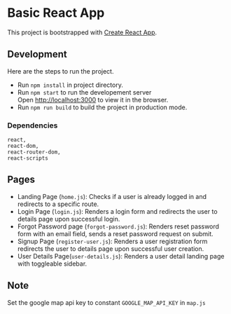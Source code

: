 # Basic React App

This project is bootstrapped with [Create React App](https://github.com/facebook/create-react-app).

## Development

Here are the steps to run the project.

- Run `npm install` in project directory.
- Run `npm start` to run the developement server<br>
  Open [http://localhost:3000](http://localhost:3000) to view it in the browser.
- Run `npm run build` to build the project in production mode.

### Dependencies

    react,
    react-dom,
    react-router-dom,
    react-scripts

## Pages

- Landing Page (`home.js`): Checks if a user is already logged in and redirects to a specific route.
- Login Page (`login.js`): Renders a login form and redirects the user to details page upon successful login.
- Forgot Password page (`forgot-password.js`): Renders reset password form with an email field, sends a reset password request on submit.
- Signup Page (`register-user.js`): Renders a user registration form redirects the user to details page upon successful user creation.
- User Details Page(`user-details.js`): Renders a user detail landing page with toggleable sidebar.

## Note

Set the google map api key to constant `GOOGLE_MAP_API_KEY` in `map.js`
